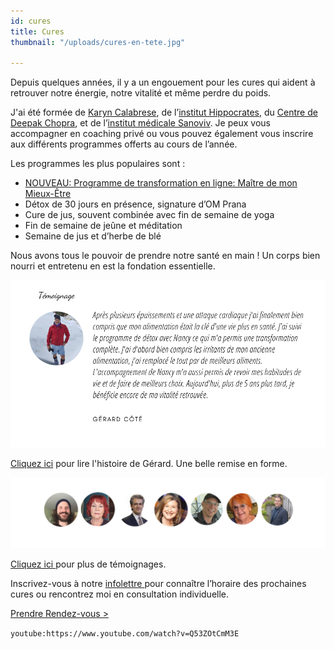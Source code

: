```yaml
---
id: cures
title: Cures
thumbnail: "/uploads/cures-en-tete.jpg"

---
```

Depuis quelques années, il y a un engouement pour les cures qui aident à retrouver notre énergie, notre vitalité et même perdre du poids.

J'ai été formée de [Karyn Calabrese](https://karynraw.com/), de l’[institut Hippocrates](https://instituthippocrates.com/), du [Centre de Deepak Chopra](https://chopra.com "Chopra"), et de l’[institut médicale Sanoviv](https://www.sanoviv.com/). Je peux vous accompagner en coaching privé ou vous pouvez également vous inscrire aux différents programmes offerts au cours de l’année.

Les programmes les plus populaires sont :

* [NOUVEAU: Programme de transformation en ligne: Maître de mon Mieux-Être](https://coaching.nancybilodeau.com/boutique/programme-de-transformation)
* Détox de 30 jours en présence, signature d’OM Prana
* Cure de jus, souvent combinée avec fin de semaine de yoga
* Fin de semaine de jeûne et méditation
* Semaine de jus et d’herbe de blé

Nous avons tous le pouvoir de prendre notre santé en main ! Un corps bien nourri et entretenu en est la fondation essentielle.

![](/uploads/copie-de-temoignage-michelle-eng.png)

[Cliquez ici](https://cours.nancybilodeau.com/67y4gre0po "Gérard") pour lire l'histoire de Gérard. Une belle remise en forme.

![](/uploads/copie-de-copie-de-detox-transforme.png)

[Cliquez ici ](https://cours.nancybilodeau.com/temoignagesdetox)pour plus de témoignages.

Inscrivez-vous à notre [infolettre ](http://eepurl.com/gpZ2jv)pour connaître l’horaire des prochaines cures ou rencontrez moi en consultation individuelle.

[Prendre Rendez-vous >](https://www.gorendezvous.com/homepage/111690)

`youtube:https://www.youtube.com/watch?v=Q53ZOtCmM3E`